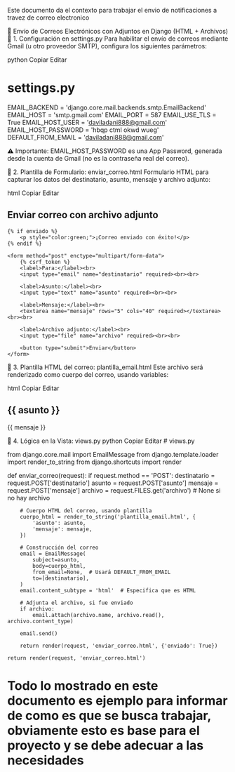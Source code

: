 Este documento da el contexto para trabajar el envio de notificaciones a travez de correo electronico

📩 Envío de Correos Electrónicos con Adjuntos en Django (HTML + Archivos)
🔧 1. Configuración en settings.py
Para habilitar el envío de correos mediante Gmail (u otro proveedor SMTP), configura los siguientes parámetros:

python
Copiar
Editar
# settings.py

EMAIL_BACKEND = 'django.core.mail.backends.smtp.EmailBackend'
EMAIL_HOST = 'smtp.gmail.com'
EMAIL_PORT = 587
EMAIL_USE_TLS = True
EMAIL_HOST_USER = 'daviladani888@gmail.com'
EMAIL_HOST_PASSWORD = 'hbqp ctml okwd wueg'
DEFAULT_FROM_EMAIL = 'daviladani888@gmail.com'

⚠️ Importante: EMAIL_HOST_PASSWORD es una App Password, generada desde la cuenta de Gmail (no es la contraseña real del correo).

💬 2. Plantilla de Formulario: enviar_correo.html
Formulario HTML para capturar los datos del destinatario, asunto, mensaje y archivo adjunto:

html
Copiar
Editar
<!-- templates/enviar_correo.html -->

<!DOCTYPE html>
<html>
<head>
    <meta charset="UTF-8">
    <title>Enviar correo con adjunto</title>
</head>
<body>
    <h2>Enviar correo con archivo adjunto</h2>

    {% if enviado %}
        <p style="color:green;">¡Correo enviado con éxito!</p>
    {% endif %}

    <form method="post" enctype="multipart/form-data">
        {% csrf_token %}
        <label>Para:</label><br>
        <input type="email" name="destinatario" required><br><br>

        <label>Asunto:</label><br>
        <input type="text" name="asunto" required><br><br>

        <label>Mensaje:</label><br>
        <textarea name="mensaje" rows="5" cols="40" required></textarea><br><br>

        <label>Archivo adjunto:</label><br>
        <input type="file" name="archivo" required><br><br>

        <button type="submit">Enviar</button>
    </form>
</body>
</html>
🧾 3. Plantilla HTML del correo: plantilla_email.html
Este archivo será renderizado como cuerpo del correo, usando variables:

html
Copiar
Editar
<!-- templates/plantilla_email.html -->

<!DOCTYPE html>
<html>
<head>
    <meta charset="utf-8">
</head>
<body>
    <h2>{{ asunto }}</h2>
    <p>{{ mensaje }}</p>
</body>
</html>
🧠 4. Lógica en la Vista: views.py
python
Copiar
Editar
# views.py

from django.core.mail import EmailMessage
from django.template.loader import render_to_string
from django.shortcuts import render

def enviar_correo(request):
    if request.method == 'POST':
        destinatario = request.POST['destinatario']
        asunto = request.POST['asunto']
        mensaje = request.POST['mensaje']
        archivo = request.FILES.get('archivo')  # None si no hay archivo

        # Cuerpo HTML del correo, usando plantilla
        cuerpo_html = render_to_string('plantilla_email.html', {
            'asunto': asunto,
            'mensaje': mensaje,
        })

        # Construcción del correo
        email = EmailMessage(
            subject=asunto,
            body=cuerpo_html,
            from_email=None,  # Usará DEFAULT_FROM_EMAIL
            to=[destinatario],
        )
        email.content_subtype = 'html'  # Especifica que es HTML

        # Adjunta el archivo, si fue enviado
        if archivo:
            email.attach(archivo.name, archivo.read(), archivo.content_type)

        email.send()

        return render(request, 'enviar_correo.html', {'enviado': True})

    return render(request, 'enviar_correo.html')

# Todo lo mostrado en este documento es ejemplo para informar de como es que se busca trabajar, obviamente esto es base para el proyecto y se debe adecuar a las necesidades
